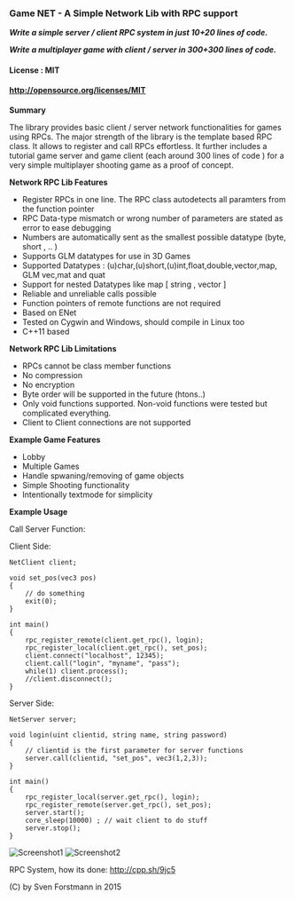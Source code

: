 ### Game NET - A Simple Network Lib with RPC support

***Write a simple server / client RPC system in just 10+20 lines of code.***

***Write a multiplayer game with client / server in 300+300 lines of code.***

#### License : MIT
#### http://opensource.org/licenses/MIT

**Summary** 

The library provides basic client / server network functionalities for games using RPCs. The major strength of the library is the template based RPC class. It allows to register and call RPCs effortless. It further includes a tutorial game server and game client (each around 300  lines of code ) for a very simple multiplayer shooting game as a proof of concept.

**Network RPC Lib Features**

* Register RPCs in one line. The RPC class autodetects all paramters from the function pointer
* RPC Data-type mismatch or wrong number of parameters are stated as error to ease debugging
* Numbers are automatically sent as the smallest possible datatype (byte, short , .. )
* Supports GLM datatypes for use in 3D Games
* Supported Datatypes : (u)char,(u)short,(u)int,float,double,vector,map, GLM vec,mat and quat
* Support for nested Datatypes like map [ string , vector ]
* Reliable and unreliable calls possible
* Function pointers of remote functions are not required
* Based on ENet
* Tested on Cygwin and Windows, should compile in Linux too
* C++11 based 

**Network RPC Lib Limitations**

* RPCs cannot be class member functions
* No compression
* No encryption
* Byte order will be supported in the future (htons..)
* Only void functions supported. Non-void functions were tested but complicated everything.
* Client to Client connections are not supported

**Example Game Features**

* Lobby 
* Multiple Games
* Handle spwaning/removing of game objects
* Simple Shooting functionality
* Intentionally textmode for simplicity

**Example Usage**

Call Server Function:

Client Side:

    NetClient client;
    
    void set_pos(vec3 pos)
    {
        // do something
        exit(0);
    }
    
    int main()
    {
        rpc_register_remote(client.get_rpc(), login);
        rpc_register_local(client.get_rpc(), set_pos);
        client.connect("localhost", 12345);
        client.call("login", "myname", "pass");
        while(1) client.process();
        //client.disconnect();
    }

Server Side:

    NetServer server;
    
    void login(uint clientid, string name, string password)
    {
        // clientid is the first parameter for server functions
        server.call(clientid, "set_pos", vec3(1,2,3));    
    }
    
    int main()
    {
        rpc_register_local(server.get_rpc(), login);
        rpc_register_remote(server.get_rpc(), set_pos);    
        server.start();
        core_sleep(10000) ; // wait client to do stuff
        server.stop();
    }
    
    

![Screenshot1](https://github.com/sp4cerat/Game-NET/blob/master/screenshots/game.png?raw=true)
![Screenshot2](https://github.com/sp4cerat/Game-NET/blob/master/screenshots/lobby.png?raw=true)

RPC System, how its done: http://cpp.sh/9jc5

(C) by Sven Forstmann in 2015
